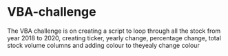 # VBA-challenge
The VBA challenge is on creating a script to loop through all the stock from year 2018 to 2020, creating ticker, yearly change, percentage change, total stock volume columns and adding colour to theyealy change colour
